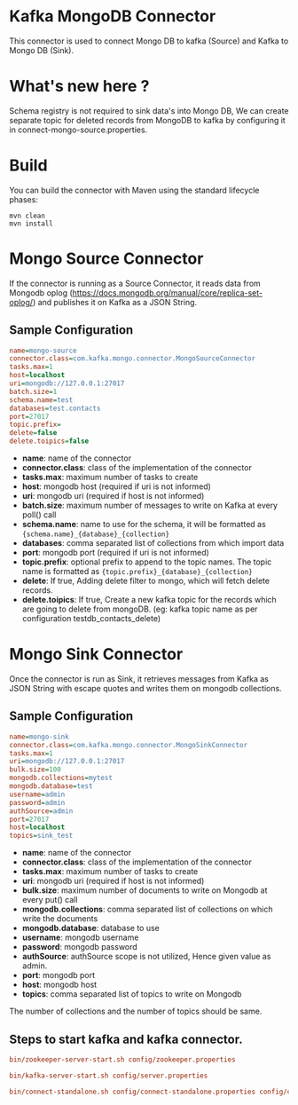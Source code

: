 # Kafka MongoDB Connector
This connector is used to connect Mongo DB to kafka (Source) and Kafka to Mongo DB (Sink).

# What's new here ?
Schema registry is not required to sink data's into Mongo DB, We can create separate topic for deleted records from MongoDB to kafka by configuring it in connect-mongo-source.properties.

# Build
You can build the connector with Maven using the standard lifecycle phases:
```
mvn clean
mvn install
```


# Mongo Source Connector
If the connector is running as a Source Connector, it reads data from Mongodb oplog (https://docs.mongodb.org/manual/core/replica-set-oplog/) and publishes it on Kafka as a JSON String.

## Sample Configuration
```ini
name=mongo-source
connector.class=com.kafka.mongo.connector.MongoSourceConnector
tasks.max=1
host=localhost
uri=mongodb://127.0.0.1:27017
batch.size=1
schema.name=test
databases=test.contacts
port=27017
topic.prefix=
delete=false
delete.toipics=false
```

* **name**: name of the connector
* **connector.class**: class of the implementation of the connector
* **tasks.max**: maximum number of tasks to create
* **host**: mongodb host (required if uri is not informed)
* **uri**: mongodb uri (required if host is not informed)
* **batch.size**: maximum number of messages to write on Kafka at every poll() call
* **schema.name**: name to use for the schema, it will be formatted as ``{schema.name}_{database}_{collection}``
* **databases**: comma separated list of collections from which import data
* **port**: mongodb port (required if uri is not informed) 
* **topic.prefix**: optional prefix to append to the topic names. The topic name is formatted as ``{topic.prefix}_{database}_{collection}``
* **delete**: If true, Adding delete filter to mongo, which will fetch delete records.
* **delete.toipics**: If true, Create a new kafka topic for the records which are going to delete from mongoDB. (eg: kafka topic name as per configuration testdb_contacts_delete)

# Mongo Sink Connector
Once the connector is run as Sink, it retrieves messages from Kafka as JSON String with escape quotes and writes them on mongodb collections. 

## Sample Configuration
```ini
name=mongo-sink
connector.class=com.kafka.mongo.connector.MongoSinkConnector
tasks.max=1
uri=mongodb://127.0.0.1:27017
bulk.size=100
mongodb.collections=mytest
mongodb.database=test
username=admin
password=admin
authSource=admin
port=27017
host=localhost
topics=sink_test
```
* **name**: name of the connector
* **connector.class**: class of the implementation of the connector
* **tasks.max**: maximum number of tasks to create
* **uri**: mongodb uri (required if host is not informed)
* **bulk.size**: maximum number of documents to write on Mongodb at every put() call
* **mongodb.collections**: comma separated list of collections on which write the documents
* **mongodb.database**: database to use
* **username**: mongodb username
* **password**: mongodb password
* **authSource**: authSource scope is not utilized, Hence given value as admin.
* **port**: mongodb port 
* **host**: mongodb host 
* **topics**: comma separated list of topics to write on Mongodb

The number of collections and the number of topics should be same.

## Steps to start kafka and kafka connector.
```ini
bin/zookeeper-server-start.sh config/zookeeper.properties

bin/kafka-server-start.sh config/server.properties

bin/connect-standalone.sh config/connect-standalone.properties config/connect-mongo-sink.properties
```

